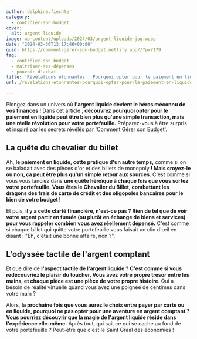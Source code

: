 ```yaml
---
author: delphine.fiechter
category:
  - contrôler-son-budget
cover:
  alt: argent liquide
image: wp-content/uploads/2024/03/argent-liquide-jpg.webp
date: "2024-03-30T13:17:46+00:00"
guid: https://comment-gerer-son-budget.netlify.app//?p=7179
tag:
  - contrôler-son-budget
  - maîtriser-ses-dépenses
  - pouvoir-d'achat
title: 'Révélations étonnantes : Pourquoi opter pour le paiement en liquide pourrait révolutionner votre budget !'
url: /revelations-etonnantes-pourquoi-opter-pour-le-paiement-en-liquide-pourrait-revolutionner-votre-budget/

---
```

Plongez dans un univers où **l'argent liquide devient le héros méconnu de vos finances !** Dans cet article **, découvrez pourquoi opter pour le paiement en liquide peut être bien plus qu'une simple transaction, mais une réelle révolution pour votre portefeuille.** Préparez-vous à être surpris et inspiré par les secrets révélés par 'Comment Gérer son Budget'.

## **La quête du chevalier du billet**

Ah, **le paiement en liquide, cette pratique d'un autre temps,** comme si on se baladait avec des pièces d'or et des billets de monopoly **! Mais croyez-le ou non, ça peut être plus qu'un simple retour aux sources**. C'est comme si vous vous lanciez dans **une quête héroïque à chaque fois que vous sortez votre portefeuille. Vous êtes le Chevalier du Billet, combattant les dragons des frais de carte de crédit et des oligopoles bancaires pour le bien de votre budget !**

Et puis, **il y a cette clarté financière, n'est-ce pas ? Rien de tel que de voir votre argent partir en fumée (ou plutôt en échange de biens et services) pour vous rappeler combien vous avez réellement dépensé.** C'est comme si chaque billet qui quitte votre portefeuille vous faisait un clin d'œil en disant : "Eh, c'était une bonne affaire, non ?".

## **L'odyssée tactile de l'argent comptant**

Et que dire de **l'aspect tactile de l'argent liquide ? C'est comme si vous redécouvriez le plaisir du toucher. Vous avez votre propre trésor entre les mains, et chaque pièce est une pièce de votre propre histoire**. Qui a besoin de réalité virtuelle quand vous avez une poignée de centimes dans votre main ?

Alors, **la prochaine fois que vous aurez le choix entre payer par carte ou en liquide, pourquoi ne pas opter pour une aventure en argent comptant ? Vous pourriez découvrir que la magie de l'argent liquide réside dans l'expérience elle-même.** Après tout, qui sait ce qui se cache au fond de votre portefeuille ? Peut-être que c'est le Saint Graal des économies !
